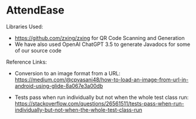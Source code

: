 # AttendEase

Libraries Used:

- https://github.com/zxing/zxing for QR Code Scanning and Generation
- We have also used OpenAI ChatGPT 3.5 to generate Javadocs for some of our source code


Reference Links:
- Conversion to an image format from a URL:
  https://medium.com/@cpvasani48/how-to-load-an-image-from-url-in-android-using-glide-8a067e3a00db

- Tests pass when run individually but not when the whole test class run:
  https://stackoverflow.com/questions/26561511/tests-pass-when-run-individually-but-not-when-the-whole-test-class-run

